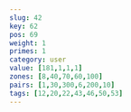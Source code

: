 ```yaml
---
slug: 42
key: 62
pos: 69
weight: 1
primes: 1
category: user
value: [181,1,1,1]
zones: [8,40,70,60,100]
pairs: [1,30,300,6,200,10]
tags: [12,20,22,43,46,50,53]
---
```

